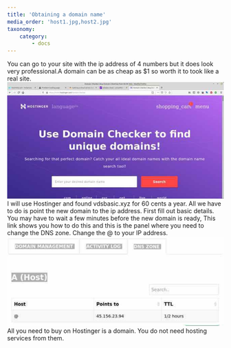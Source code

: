 ```yaml
---
title: 'Obtaining a domain name'
media_order: 'host1.jpg,host2.jpg'
taxonomy:
    category:
        - docs
---
```


You can go to your site with the ip address of 4 numbers but it does look very professional.A domain can be as cheap as $1 so worth it to took like a real site.
![](host1.jpg)
I will use Hostinger and found vdsbasic.xyz for 60 cents a year. All we have to do is point the new domain to the ip address. First fill out basic details.  You may have to wait a few minutes before the new domain is ready, This link shows you how to do this and this is the panel where you need to change the DNS zone. Change the @ to your IP address.
![](host2.jpg)
All you need to buy on Hostinger is a domain. You do not need hosting services from them.
